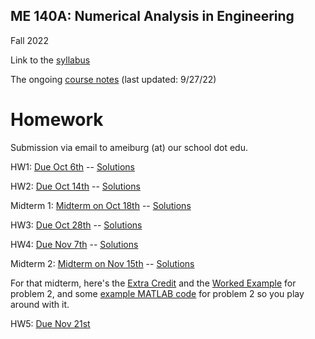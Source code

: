 ## ME 140A: Numerical Analysis in Engineering

Fall 2022

Link to the [syllabus](./140A%20Syllabus%202022.pdf)

The ongoing [course notes](./ME140A_Notes.pdf) (last updated: 9/27/22)

# Homework

Submission via email to ameiburg (at) our school dot edu.

HW1: [Due Oct 6th](./ME140A_HW1.pdf) -- [Solutions](./ME140A_HW1_Solutions.pdf)

HW2: [Due Oct 14th](./ME140A_HW2.pdf) -- [Solutions](./ME140A_HW2_Solutions.pdf)

Midterm 1: [Midterm on Oct 18th](./ME140A_Midterm1.pdf) -- [Solutions](./ME140A_Midterm1_Solutions.pdf)

HW3: [Due Oct 28th](./ME140A_HW3.pdf) -- [Solutions](./ME140A_HW3_Solutions.pdf)

HW4: [Due Nov 7th](./ME140A_HW4.pdf) -- [Solutions](./ME140A_HW4_Solutions.pdf)

Midterm 2: [Midterm on Nov 15th](./ME140A_Midterm2.pdf) -- [Solutions](./ME140A_Midterm2_Solutions.pdf)

For that midterm, here's the [Extra Credit](./ME140A_ExtraCredit.pdf) and the [Worked Example](./ME140A_Midterm2_WorkedExample.pdf) for problem 2, and some [example MATLAB code](./me140a_midterm2_sol.m) for problem 2 so you play around with it.

HW5: [Due Nov 21st](./ME140A_HW5.pdf)

